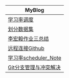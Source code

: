 | **MyBlog**                                                   |
| ------------------------------------------------------------ |
| [学习率调度](https://github.com/wngys/wngys.github.io/blob/main/MyNote/note2.md) |
| [划分数据集](https://github.com/wngys/wngys.github.io/blob/main/MyNote/note1.md) |
| [李宏毅作业三总结](https://github.com/wngys/wngys.github.io/blob/main/MyNote/LHY_HW3_Note.md) |
| [远程连接Github](https://github.com/wngys/wngys.github.io/blob/main/MyNote/远程连接Github仓库.md) |
| [学习率scheduler_Note](MyNote/学习率schedulerNote.md)        |
| [Git分支管理与冲突解决](MyNote/Git分支管理与冲突解决.md)     |

